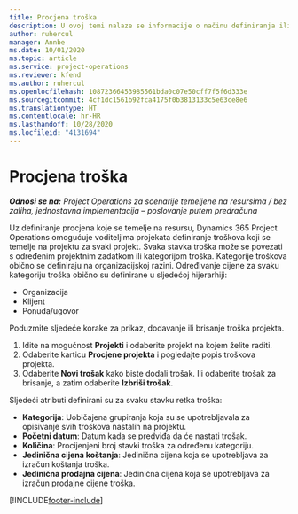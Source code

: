 ```yaml
---
title: Procjena troška
description: U ovoj temi nalaze se informacije o načinu definiranja ili procjene troškova koji se temelje na projektu.
author: ruhercul
manager: Annbe
ms.date: 10/01/2020
ms.topic: article
ms.service: project-operations
ms.reviewer: kfend
ms.author: ruhercul
ms.openlocfilehash: 10872366453985561bda0c07e50cff7f5f6d333e
ms.sourcegitcommit: 4cf1dc1561b92fca4175f0b3813133c5e63ce8e6
ms.translationtype: HT
ms.contentlocale: hr-HR
ms.lasthandoff: 10/28/2020
ms.locfileid: "4131694"
---
```

# <a name="expense-estimates"></a>Procjena troška
_**Odnosi se na:** Project Operations za scenarije temeljene na resursima / bez zaliha, jednostavna implementacija – poslovanje putem predračuna_

Uz definiranje procjena koje se temelje na resursu, Dynamics 365 Project Operations omogućuje voditeljima projekata definiranje troškova koji se temelje na projektu za svaki projekt. Svaka stavka troška može se povezati s određenim projektnim zadatkom ili kategorijom troška. Kategorije troškova obično se definiraju na organizacijskoj razini. Određivanje cijene za svaku kategoriju troška obično su definirane u sljedećoj hijerarhiji:

- Organizacija
- Klijent
- Ponuda/ugovor

Poduzmite sljedeće korake za prikaz, dodavanje ili brisanje troška projekta.

1. Idite na mogućnost **Projekti** i odaberite projekt na kojem želite raditi.
2. Odaberite karticu **Procjene projekta** i pogledajte popis troškova projekta.
3. Odaberite **Novi trošak** kako biste dodali trošak. Ili odaberite trošak za brisanje, a zatim odaberite **Izbriši trošak**.

Sljedeći atributi definirani su za svaku stavku retka troška:

- **Kategorija**: Uobičajena grupiranja koja su se upotrebljavala za opisivanje svih troškova nastalih na projektu.
- **Početni datum**: Datum kada se predviđa da će nastati trošak.
- **Količina**: Procijenjeni broj stavki troška za određenu kategoriju.
- **Jedinična cijena koštanja**: Jedinična cijena koja se upotrebljava za izračun koštanja troška.
- **Jedinična prodajna cijena**: Jedinična cijena koja se upotrebljava za izračun prodajne cijene troška.



[!INCLUDE[footer-include](../includes/footer-banner.md)]